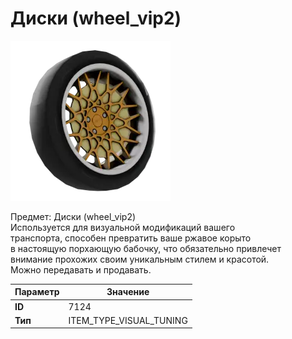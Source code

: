 # Диски (wheel_vip2)

![Item Image](../img/7124.webp?raw=true)

Предмет: Диски (wheel_vip2)<br>Используется для визуальной модификаций вашего<br>транспорта, способен превратить ваше ржавое корыто<br>в настоящую порхающую бабочку, что обязательно привлечет<br>внимание прохожих своим уникальным стилем и красотой.<br>Можно передавать и продавать.


| Параметр | Значение |
|----------|----------|
| **ID** | 7124 |
| **Тип** | ITEM_TYPE_VISUAL_TUNING |

